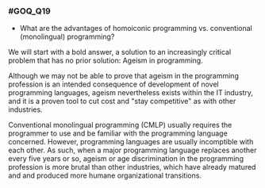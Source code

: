 ### #GOQ_Q19
- What are the advantages of homoiconic programming vs. conventional (monolingual) programming?

We will start with a bold answer, a solution to an increasingly critical problem that has no prior solution: Ageism in programming.

Although we may not be able to prove that ageism in the programming profession is an intended consequence of development of novel programming languages, ageism nevertheless exists within the IT industry, and it is a proven tool to cut cost and "stay competitive" as with other industries.

Conventional monolingual programming (CMLP) usually requires the programmer to use and be familiar with the programming language concerned. However, programming languages are usually incomptible with each other. As such, when a major programming language replaces another every five years or so, ageism or age discrimination in the programming profession is more brutal than other industries, which have already matured and and produced more humane organizational transitions. 
